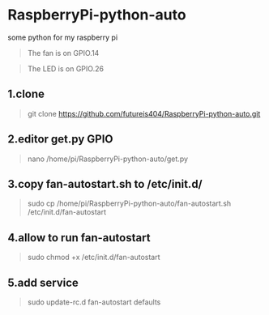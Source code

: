 # RaspberryPi-python-auto

some python for my raspberry pi

> The fan is on GPIO.14

> The LED is on GPIO.26

## 1.clone 

> git clone https://github.com/futureis404/RaspberryPi-python-auto.git

## 2.editor get.py GPIO 

> nano /home/pi/RaspberryPi-python-auto/get.py

## 3.copy fan-autostart.sh to /etc/init.d/ 

> sudo cp /home/pi/RaspberryPi-python-auto/fan-autostart.sh /etc/init.d/fan-autostart

## 4.allow to run fan-autostart


> sudo chmod +x /etc/init.d/fan-autostart

## 5.add service 

> sudo update-rc.d fan-autostart defaults
​
